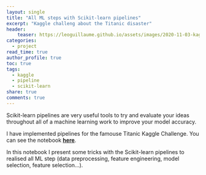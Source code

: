 ```yaml
---
layout: single
title: "All ML steps with Scikit-learn pipelines"
excerpt: "Kaggle challeng about the Titanic disaster"
header:
    teaser: https://leoguillaume.github.io/assets/images/2020-11-03-kaggletitanic/teaser.jpg
categories:
  - project
read_time: true
author_profile: true
toc: true
tags:
  - kaggle
  - pipeline
  - scikit-learn
share: true
comments: true
---
```


Scikit-learn pipelines are very useful tools to try and evaluate your ideas throughout all of a machine learning work to improve your model accuracy.

I have implemented pipelines for the famouse Titanic Kaggle Challenge. You can see the notebook **[here](https://www.kaggle.com/loguillaume/all-ml-steps-with-sklearn-pipeline)**.

In this notebook I present some tricks with the Scikit-learn pipelines to realised all ML step (data preprocessing, feature engineering, model selection, feature selection...).
